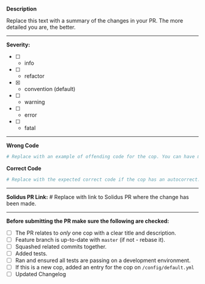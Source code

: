 **Description**

Replace this text with a summary of the changes in your PR.
The more detailed you are, the better.

-----------------

**Severity:**

* [ ] - info
* [ ] - refactor
* [X] - convention (default)
* [ ] - warning
* [ ] - error
* [ ] - fatal

-----------------

**Wrong Code**

```rb
# Replace with an example of offending code for the cop. You can have multiple examples also.
```

**Correct Code**

```rb
# Replace with the expected correct code if the cop has an autocorrect. Else remove this part.
```

-----------------

**Solidus PR Link:** # Replace with link to Solidus PR where the change has been made.

-----------------

**Before submitting the PR make sure the following are checked:**

* [ ] The PR relates to *only* one cop with a clear title and description.
* [ ] Feature branch is up-to-date with `master` (if not - rebase it).
* [ ] Squashed related commits together.
* [ ] Added tests.
* [ ] Ran and ensured all tests are passing on a development environment.
* [ ] If this is a new cop, added an entry for the cop on `/config/default.yml`
* [ ] Updated Changelog